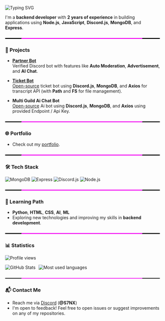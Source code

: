 <img src="https://readme-typing-svg.herokuapp.com?font=robot&color=f30cf3&size=24&vCenter=true&height=40&lines=Hi+I+am+S7NX;I+write+code+that+rarely+breaks;Professional+bug+creator;Backend+wizard+in+training;Lover+of+semicolon+disasters;Still+debugging+this+intro!" alt="Typing SVG" />



I'm a **backend developer** with **2 years of experience** in building applications using **Node.js**, **JavaScript**, **Discord.js**, **MongoDB**, and **Express**.
<p align="center"><img src="https://raw.githubusercontent.com/S7NX/S7NX/main/assets/seprator.png" alt="Separator" /></p>

### 🚀 Projects
- **[Partner Bot](https://discord.com/oauth2/authorize?client_id=946389682504237056&permissions=8&integration_type=0&scope=bot+applications.commands)**  
  Verified Discord bot with features like **Auto Moderation**, **Advertisement**, and **AI Chat**.

- **[Ticket Bot](https://discord.com/oauth2/authorize?client_id=1265367702306951208&permissions=8&integration_type=0&scope=bot+applications.commands)**  
  [Open-source](https://github.com/S7NX/Ticket-Bot) ticket bot using **Discord.js**, **MongoDB**, and **Axios** for transcript API (with **Path** and **FS** for file management).

- **Multi Guild Ai Chat Bot**  
  [Open-source](https://github.com/S7NX/Ai-Bot) Ai bot using **Discord.js**, **MongoDB**, and **Axios** using provided Endpoint / Api Key.

<p align="center"><img src="https://raw.githubusercontent.com/S7NX/S7NX/main/assets/seprator.png" alt="Separator" /></p>

### 🌐 Portfolio
- Check out my [portfolio](https://s7nx.is-a-awesome.dev/).

<p align="center"><img src="https://raw.githubusercontent.com/S7NX/S7NX/main/assets/seprator.png" alt="Separator" /></p>

### 🛠️ Tech Stack
![MongoDB](https://img.shields.io/badge/MongoDB-f30cf3?style=for-the-badge&logo=mongodb&logoColor=white)
![Express](https://img.shields.io/badge/Express-f30cf3?style=for-the-badge&logo=express&logoColor=white)
![Discord.js](https://img.shields.io/badge/Discord.js-f30cf3?style=for-the-badge&logo=discord&logoColor=white)
![Node.js](https://img.shields.io/badge/Node.js-f30cf3?style=for-the-badge&logo=node.js&logoColor=white)

<p align="center"><img src="https://raw.githubusercontent.com/S7NX/S7NX/main/assets/seprator.png" alt="Separator" /></p>

### 🎯 Learning Path
- **Python**, **HTML**, **CSS**, **AI**, **ML**
- Exploring new technologies and improving my skills in **backend development**.

<p align="center"><img src="https://raw.githubusercontent.com/S7NX/S7NX/main/assets/seprator.png" alt="Separator" /></p>

### 📊 Statistics
<p align="left"><img src="https://komarev.com/ghpvc/?username=s7nx&label=Profile%20views&color=f30cf3&style=flat-square" alt="Profile views" /></p>

<div style="display: flex; gap: 10px;">
  <img src="https://github-readme-stats.vercel.app/api?username=s7nx&show_icons=true&theme=radical&hide_border=true&bg_color=ffffff00&text_color=f30cf3&icon_color=f30cf3&count_private=true&hide_rank=true" alt="GitHub Stats" />
  <img src="https://github-readme-stats.vercel.app/api/top-langs/?username=s7nx&layout=compact&theme=radical&hide_border=true&bg_color=ffffff00&text_color=f30cf3" alt="Most used languages" />
</div>

<p align="center"><img src="https://raw.githubusercontent.com/S7NX/S7NX/main/assets/seprator.png" alt="Separator" /></p>


### 📬 Contact Me
- Reach me via [Discord](https://discord.com/users/760227928843223060) (**@S7NX**)
- I'm open to feedback! Feel free to open issues or suggest improvements on any of my repositories.
